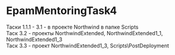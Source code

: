 # EpamMentoringTask4

Таски 1.1.1 - 3.1 - в проекте Northwind в папке Scripts <br />
Таск 3.2 - проекты NorthwindExtended, NorthwindExtended1_1, NorthwindExtended1_3 <br />
Таск 3.3 - проект NorthwindExtended1_3, Scripts\PostDeployment
